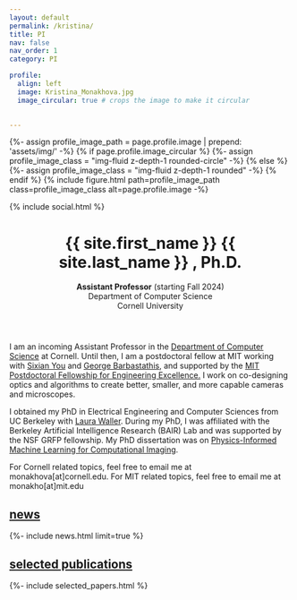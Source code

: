 ```yaml
---
layout: default
permalink: /kristina/
title: PI
nav: false
nav_order: 1
category: PI

profile:
  align: left
  image: Kristina_Monakhova.jpg
  image_circular: true # crops the image to make it circular
    

---
```

<!-- pages/PI.md -->
<div class="post">
    <div class="profile float-{%- if page.profile.align == 'left' -%}left{%- else -%}right{%- endif -%}">
	  {%- assign profile_image_path = page.profile.image | prepend: 'assets/img/' -%}
        {% if page.profile.image_circular %}
              {%- assign profile_image_class = "img-fluid z-depth-1 rounded-circle" -%}
        {% else %}
              {%- assign profile_image_class = "img-fluid z-depth-1 rounded" -%}
        {% endif %}
        {% include figure.html
            path=profile_image_path
            class=profile_image_class
            alt=page.profile.image -%}   
          <div class="address">
		 <p> <span class="font-weight-bold"> </span></p>
	      <!--<p>Gates Hall</p>
	      <p>Ithaca, NY</p>-->
            <div class="social">
              <div class="contact-icons">
                {% include social.html %}
              </div>
		  </div>
          </div>
    </div>
        <header class="post-header">
          <h1 class="post-title">
           {{ site.first_name }} <span class="font-weight-bold">{{ site.last_name }}</span>  , Ph.D.
          </h1>
      <p><b>Assistant Professor</b> (starting Fall 2024) <br> Department of Computer Science <br> Cornell University</p>
	  </header>

</div>

<div>
<p>		
I am an incoming Assistant Professor in the <a href="http://www.cs.cornell.edu/">Department of Computer Science</a> at Cornell. Until then, I am a postdoctoral fellow at MIT working with <a href="https://www.rle.mit.edu/yougroup/">Sixian You</a> and <a href="https://meche.mit.edu/people/faculty/gbarb@mit.edu">George Barbastathis</a>, and supported by the <a href="https://engineering.mit.edu/the-mit-postdoctoral-fellowship-program-for-engineering-excellence/">MIT Postdoctoral Fellowship for Engineering Excellence.</a> I work on co-designing optics and algorithms to create better, smaller, and more capable cameras and microscopes.</p>
<p>
I obtained my PhD in Electrical Engineering and Computer Sciences from UC Berkeley with <a href="http://www.laurawaller.com/">Laura Waller</a>. During my PhD, I was affiliated with the Berkeley Artificial Intelligence Research (BAIR) Lab and was supported by the NSF GRFP fellowship. My PhD dissertation was on <a href="https://www2.eecs.berkeley.edu/Pubs/TechRpts/2022/EECS-2022-177.html">Physics-Informed Machine Learning for Computational Imaging</a>.</p>

<p>
For Cornell related topics, feel free to email me at monakhova[at]cornell.edu. For MIT related topics, feel free to email me at monakho[at]mit.edu
</p>

<h2><a href="{{ '/news/' | relative_url }}" style="color: inherit;">news</a></h2>
{%- include news.html limit=true %}

<h2><a href="{{ '/publications/' | relative_url }}" style="color: inherit;">selected publications</a></h2>
{%- include selected_papers.html %}
</div>